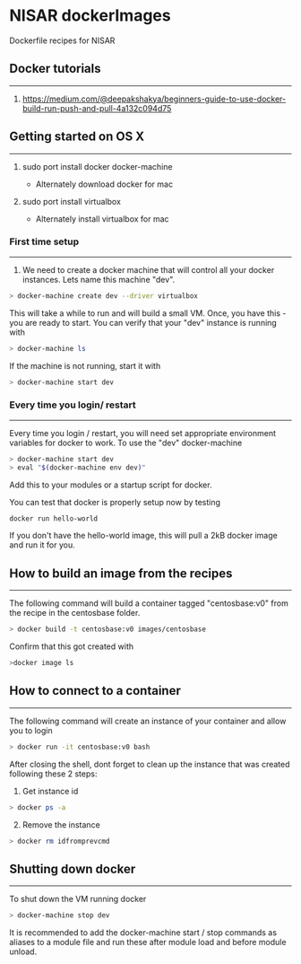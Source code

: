 # NISAR dockerImages

Dockerfile recipes for NISAR

## Docker tutorials
------
1. https://medium.com/@deepakshakya/beginners-guide-to-use-docker-build-run-push-and-pull-4a132c094d75


## Getting started on OS X
-------
1. sudo port install docker docker-machine
    - Alternately download docker for mac

2. sudo port install virtualbox
    - Alternately install virtualbox for mac

### First time setup
--------
1. We need to create a docker machine that will control all your docker instances. Lets name this machine "dev".

```bash
> docker-machine create dev --driver virtualbox
```

This will take a while to run and will build a small VM. Once, you have this - you are ready to start. You can verify that your "dev" instance is running with 

```bash
> docker-machine ls
```

If the machine is not running, start it with

```bash
> docker-machine start dev
```


### Every time you login/ restart
-------
Every time you login / restart, you will need set appropriate environment variables for docker to work. To use the "dev" docker-machine

```bash
> docker-machine start dev
> eval "$(docker-machine env dev)"
```

Add this to your modules or a startup script for docker. 

You can test that docker is properly setup now by testing 

```bash
docker run hello-world
```

If you don't have the hello-world image, this will pull a 2kB docker image and run it for you.


## How to build an image from the recipes
-----------

The following command will build a container tagged "centosbase:v0" from the recipe in the centosbase folder.

```bash
> docker build -t centosbase:v0 images/centosbase
```

Confirm that this got created with
```bash
>docker image ls 
```

## How to connect to a container
-------------

The following command will create an instance of your container and allow you to login

```bash
> docker run -it centosbase:v0 bash
```

After closing the shell, dont forget to clean up the instance that was created following these 2 steps:

1. Get instance id

```bash
> docker ps -a
```

2. Remove the instance 

```bash
> docker rm idfromprevcmd
```

## Shutting down docker
------------

To shut down the VM running docker 

```bash
> docker-machine stop dev
```

It is recommended to add the docker-machine start / stop commands as aliases to a module file and run these after module load and before module unload.
